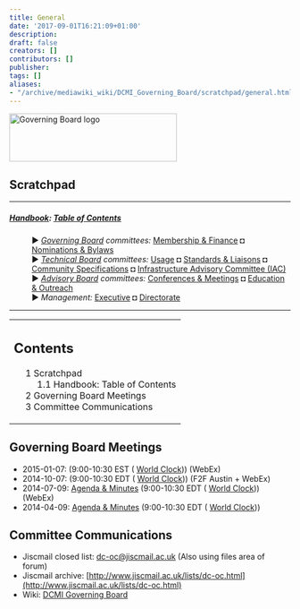 ```yaml
---
title: General
date: '2017-09-01T16:21:09+01:00'
description: 
draft: false
creators: []
contributors: []
publisher: 
tags: []
aliases:
- "/archive/mediawiki_wiki/DCMI_Governing_Board/scratchpad/general.html"
---
```


[<img alt="Governing Board logo" src="/archive/mediawiki_wiki/images/GB_logo.png" width="300" height="86">](/archive/mediawiki_wiki/File:GB_logo.png "Governing Board logo")

## Scratchpad 

* * *

##### [Handbook](/archive/mediawiki_wiki/DCMI_Handbook "DCMI Handbook"): [Table of Contents](/archive/mediawiki_wiki/DCMI_Handbook "DCMI Handbook") 
<dl>
<dd> ► <i><a href="/mediawiki_wiki/DCMI_Governing_Board.md" title="DCMI Governing Board">Governing Board</a> committees:</i> <a href="/mediawiki_wiki/DCMI_Governing_Board/finance.md" title="DCMI Governing Board/finance">Membership &amp; Finance</a> ◘ <a href="/mediawiki_wiki/DCMI_Governing_Board/nominations.md" title="DCMI Governing Board/nominations">Nominations &amp; Bylaws</a> 
</dd>
<dd> ► <i><a href="/mediawiki_wiki/DCMI_Technical_Board.md" title="DCMI Technical Board">Technical Board</a> committees:</i> <a href="/mediawiki_wiki/DCMI_Technical_Board/usage.md" title="DCMI Technical Board/usage">Usage</a> ◘ <a href="/mediawiki_wiki/DCMI_Technical_Board/standards.md" title="DCMI Technical Board/standards">Standards &amp; Liaisons</a> ◘ <a href="/mediawiki_wiki/DCMI_Technical_Board/specifications.md" title="DCMI Technical Board/specifications">Community Specifications</a> ◘ <a href="/mediawiki_wiki/DCMI_Technical_Board/infrastructure.md" title="DCMI Technical Board/infrastructure">Infrastructure Advisory Committee (IAC)</a>
</dd>
<dd> ► <i><a href="/mediawiki_wiki/DCMI_Advisory_Board.md" title="DCMI Advisory Board">Advisory Board</a> committees:</i> <a href="/mediawiki_wiki/DCMI_Advisory_Board/meetings.md" title="DCMI Advisory Board/meetings">Conferences &amp; Meetings</a> ◘ <a href="/mediawiki_wiki/DCMI_Advisory_Board/documentation.md" title="DCMI Advisory Board/documentation">Education &amp; Outreach</a>
</dd>
<dd> ► <i>Management:</i> <a href="/mediawiki_wiki/Exec_Committee.md" title="Exec Committee">Executive</a> ◘ <a href="/mediawiki_wiki/Exec_Committee/directorate.md" title="Exec Committee/directorate">Directorate</a>
</dd>
</dl>

* * *

<table id="toc" class="toc">
  <tr>
    <td>
      <div id="toctitle">
        <h2>Contents</h2>
      </div>
      <ul>
        <li class="toclevel-1 tocsection-1">
          <a href="#Scratchpad"><span class="tocnumber">1</span> <span class="toctext">Scratchpad</span></a>
          <ul>
            <li class="toclevel-2"><a href="#Handbook:_Table_of_Contents"><span class="tocnumber">1.1</span> <span class="toctext">Handbook: Table of Contents</span></a></li>
          </ul>
        </li>
        <li class="toclevel-1 tocsection-2"><a href="#Governing_Board_Meetings"><span class="tocnumber">2</span> <span class="toctext">Governing Board Meetings</span></a></li>
        <li class="toclevel-1 tocsection-3"><a href="#Committee_Communications"><span class="tocnumber">3</span> <span class="toctext">Committee Communications</span></a></li>
      </ul>
    </td>
  </tr>
</table>
<script>if (window.showTocToggle) { var tocShowText = "show"; var tocHideText = "hide"; showTocToggle(); } </script>

## Governing Board Meetings 

- 2015-01-07: (9:00-10:30 EST ( [World Clock](http://bit.ly/1hki5ml))) (WebEx)
- 2014-10-07: (9:00-10:30 EDT ( [World Clock](http://bit.ly/1hvkkUJ))) (F2F Austin + WebEx) 
- 2014-07-09: [Agenda & Minutes](/archive/mediawiki_wiki/DCMI_Governing_Board/2014-07-09 "DCMI Governing Board/2014-07-09") (9:00-10:30 EDT ( [World Clock](http://bit.ly/1eo3K97))) (WebEx)
- 2014-04-09: [Agenda & Minutes](/archive/mediawiki_wiki/DCMI_Governing_Board/2014-04-09 "DCMI Governing Board/2014-04-09") (9:00-10:30 EDT ( [World Clock](http://bit.ly/1pJCvHr)))

## Committee Communications 

- Jiscmail closed list: [dc-oc@jiscmail.ac.uk](mailto:dc-oc@jiscmail.ac.uk) (Also using files area of forum)
- Jiscmail archive: [http://www.jiscmail.ac.uk/lists/dc-oc.html](http://www.jiscmail.ac.uk/lists/dc-oc.html)
- Wiki: [DCMI Governing Board](/archive/mediawiki_wiki/DCMI_Governing_Board)
<!-- 
NewPP limit report
Preprocessor node count: 18/1000000
Post-expand include size: 903/2097152 bytes
Template argument size: 0/2097152 bytes
Expensive parser function count: 0/100
-->
